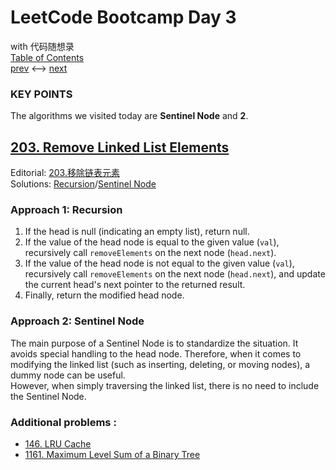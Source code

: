 # LeetCode Bootcamp Day 3  
 with 代码随想录  
  [Table of Contents](./README.md)  
  [prev](./Day2.md) <--> [next](./Day4.md)

<!-- ### 对自己的话   -->
 >

### KEY POINTS

The  algorithms we visited today are **Sentinel Node** and **2**.


## [203. Remove Linked List Elements](https://leetcode.com/problems/remove-linked-list-elements/)  
Editorial: [203.移除链表元素](https://programmercarl.com/0203.%E7%A7%BB%E9%99%A4%E9%93%BE%E8%A1%A8%E5%85%83%E7%B4%A0.html#%E5%85%B6%E4%BB%96%E8%AF%AD%E8%A8%80%E7%89%88%E6%9C%AC)  
Solutions: [Recursion](./203_1.java)/[Sentinel Node](./203_2.java)

> 


### Approach 1: Recursion
1. If the head is null (indicating an empty list), return null.
2. If the value of the head node is equal to the given value (`val`), recursively call `removeElements` on the next node (`head.next`).
3. If the value of the head node is not equal to the given value (`val`), recursively call `removeElements` on the next node (`head.next`), and update the current head's next pointer to the returned result.
4. Finally, return the modified head node.

### Approach 2: Sentinel Node
The main purpose of a Sentinel Node is to standardize the situation. It avoids special handling to the head node. Therefore, when it comes to modifying the linked list (such as inserting, deleting, or moving nodes), a dummy node can be useful.  
However, when simply traversing the linked list, there is no need to include the Sentinel Node.

<!-- ### Additional Notes: -->


### Additional problems :   
- [146. LRU Cache](https://leetcode.com/problems/lru-cache/description/)
- [1161. Maximum Level Sum of a Binary Tree](https://leetcode.com/problems/maximum-level-sum-of-a-binary-tree)

